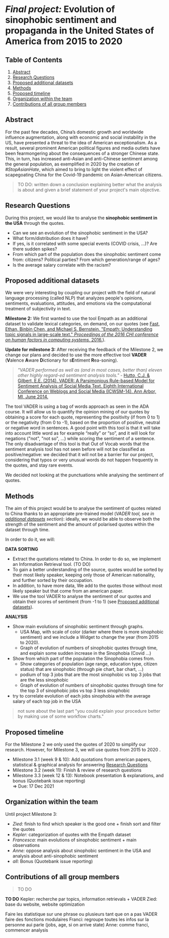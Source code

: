 # *Final project:* Evolution of sinophobic sentiment and propaganda in the United States of America from 2015 to 2020

## Table of Contents
1. [Abstract](#Abstract)
2. [Research Questions](#Research-Questions)
3. [Proposed additional datasets](#Proposed-additional-datasets)
4. [Methods](#Methods)
5. [Proposed timeline](#Proposed-timeline)
6. [Organization within the team](#Organization-within-the-team)
7. [Contributions of all group members](#Contributions-of-all-group-members)


## Abstract
For the past few decades, China’s domestic growth and worldwide influence augmentation, along with economic and social instability in the US, have presented a threat to the idea of American exceptionalism. As a result, several prominent American political figures and media outlets have been fearmongering about the consequences of a stronger Chinese state. This, in turn, has increased anti-Asian and anti-Chinese sentiment among the general population, as exemplified in 2020 by the creation of *#StopAsianHate*, which aimed to bring to light the violent effect of scapegoating China for the Covid-19 pandemic on Asian-American citizens.
> TO DO: written down a conclusion explaining better what the analysis is about and given a brief statement of your project's main objective.


## Research Questions 
During this project, we would like to analyse the **sinophobic sentiment in the USA** through the quotes.
* Can we see an evolution of the sinophobic sentiment in the USA?
* What form/distribution does it have?
* If yes, is it correlated with some special events (COVID crisis, ...)? Are there sudden spikes?
* From which part of the population does the sinophobic sentiment come from: citizens? Political parties? From which generation/range of ages?
* Is the average salary correlate with the racism?


## Proposed additional datasets 

We were very interesting by coupling our project with the  field  of  natural  language  processing (called NLP)  that  analyzes people's  opinions,  sentiments,  evaluations,  attitudes, and  emotions  via  the  computational  treatment  of  subjectivity  in  text. 

**Milestone 2:** We first wanted to use the tool Empath as an additional dataset to validate lexical categories, on demand, on our quotes (see [Fast, Ethan, Binbin Chen, and Michael S. Bernstein. "Empath: Understanding topic signals in large-scale text." *Proceedings of the 2016 CHI conference on human factors in computing systems.* 2016.](https://arxiv.org/pdf/1602.06979.pdf)). 

**Update for milestone 3:** 
After receiving the feedback of the Milestone 2, we change our plans and decided to use the more effective tool **VADER** (**V**alence  **A**ware  **D**ictionary  for  s**E**ntiment  **R**ea-soning).

> *"VADER  performed  as  well  as (and in most cases, better than) eleven other highly regard-ed sentiment analysis tools."* - [Hutto, C.J. & Gilbert, E.E. (2014). VADER: A Parsimonious Rule-based Model for Sentiment Analysis of Social Media Text. Eighth International Conference on Weblogs and Social Media (ICWSM-14). Ann Arbor, MI, June 2014.](https://ojs.aaai.org/index.php/ICWSM/article/view/14550/14399)

The tool VADER is using a bag of words approach as seen in the ADA course. It will allow us to quantify the opinion mining of our quotes by obtaining a score for each quote, representing the positivity (if from 0 to 1) or the negativity (from 0 to -1), based on the proportion of positive, neutral or negative word in sentences.
A good point with this tool is that it will take into account little word as for example “really” or “so”, and it will look for negations ("not", "not so", ...) while scoring the sentiment of a sentence. The only disadvantage of this tool is that Out of Vocab words that the sentiment analysis tool has not seen before will not be classified as positive/negative: we decided that it will not be a barrier for our project, considering that typos or very unusual words do not happen frequently in the quotes, and stay rare events.

We decided not looking at the punctuations while analysing the sentiment of quotes.

## Methods
The aim of this project would be to analyse the sentiment of quotes related to China thanks to an appropriate pre-trained model (*VADER tool, see in [additional datasets](#Proposed-additional-datasets) section*): ideally, we would be able to observe both the strength of the sentiment and the amount of polarised quotes within the dataset through time.

In order to do it, we will:

**DATA SORTING**
* Extract the quotations related to China. In order to do so, we implement an Information Retrieval tool. (TO DO)
* To gain a better understanding of the source, quotes would be sorted by their most likely speaker, keeping only those of American nationality, and further sorted by their occupation.
* In addition, to have more data, We add to the quotes those without most likely speaker but that come from an american paper.
* We use the tool VADER to analyse the sentiment of our quotes and obtain their scores of sentiment (from -1 to 1) (see [Proposed additional datasets](#Proposed-additional-datasets)).

**ANALYSIS**
* Show main evolutions of sinophobic sentiment through graphs.
  * USA Map, with scale of color (darker where there is more sinophobic sentiment) and we include a Widget to change the year (from 2015 to 2020).
  * Graph of evolution of numbers of sinophobic quotes through time, and explain some sudden increase in the Sinophobia (Covid …)
* Show from which part of the population the Sinophobia comes from.
  * Show categories of population (age range, education type, citizen status) that are sinophobic (through pie chart, bar chart, ...)
  * podium of top 3 jobs that are the most sinophobic vs top 3 jobs that are the less sinophobic
  * Graph of evolution of numbers of sinophobic quotes through time for the top 3 of sinophobic jobs vs top 3 less sinophobic
* try to correlate evolution of each jobs sinophobia with the average salary of each top job in the USA 
> not sure about the last part
> "you could explain your procedure better by making use of some workflow charts."

## Proposed timeline
For the Milestone 2 we only used the quotes of 2020 to simplify our research. However, for Milestone 3, we will use quotes from 2015 to 2020 .

* Milestone 3.1 (week 9 & 10): Add quotations from american papers, statistical & graphical analysis for answering [Research Questions](#Research-Questions)
* Milestone 3.2 (week 11): Finish & review of research questions
* Milestone 3.3 (week 12 & 13): Notebook presentation & explanations, and bonus (Quotebank issue reporting) <br/>
=> Due: 17 Dec 2021

## Organization within the team 
Until project Milestone 3:
* *Zied:* finish to find which speaker is the good one + finish sort and filter the quotes
* *Kepler:* categorization of quotes with the Empath dataset
* *Francesca:* main evolutions of sinophobic sentiment + main observations
* *Anne:* oppose analysis about sinophobic sentiment in the USA and analysis about anti-sinophobic sentiment
* *all:* Bonus (Quotebank issue reporting)

## Contributions of all group members 
> TO DO





**TO DO**
Kepler: recherche par topics, information retrievals + VADER
Zied: base du website, website optimization

Faire les statistique sur une phrase ou plusieurs tant que on a pas VADER
faire des fonctions modulaires
Franci: regroupe toutes les infos sur la personne aui parle (jobs, age, si on arrive state)
Anne: comme franci, commencer analysis

